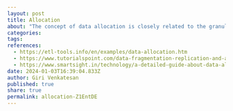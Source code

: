 ```yaml
---
layout: post
title: Allocation
about: "The concept of data allocation is closely related to the granularity of the data. Data allocation (technique also referred to as filling gaps) is useful when dealing with data which has a different level of detail (granularity) and there are gaps for some measures&newline;In data warehousing systems, the allocation technique is in many cases compulsory and used widely in order to get a consistent and complete set of data"
categories:
tags:
references:
  - https://etl-tools.info/en/examples/data-allocation.htm
  - https://www.tutorialspoint.com/data-fragmentation-replication-and-allocation-techniques-for-distributed-database
  - https://www.smartsight.in/technology/a-detailed-guide-about-data-allocation-in-distributed-database-design
date: 2024-01-03T16:39:04.833Z
author: Giri Venkatesan
published: true
share: true
permalink: allocation-Z1EntDE
---
```

